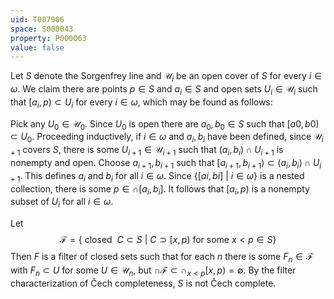```yaml
---
uid: T007906
space: S000043
property: P000063
value: false
---
```


Let $S$ denote the Sorgenfrey line and $\mathcal{U}_i$ be an open cover of $S$ for every $i \in \omega$. We claim there are points $p \in S$ and $a_i \in S$ and open sets $U_i \in \mathcal{U}_i$ such that $[a_i, p) \subset U_i$ for every $i \in \omega$, which may be found as follows:

Pick any $U_0 \in \mathcal{U}_0$. Since $U_0$ is open there are $a_0,b_0 \in S$ such that $[a0,b0) \subset U_0$. Proceeding inductively, if $i \in \omega$ and $a_i,b_i$ have been defined, since $\mathcal{U}_{i+1}$ covers $S$, there is some $U_{i+1} \in \mathcal{U}_{i+1}$ such that $(a_i, b_i) ∩ U_{i+1}$ is nonempty and open. Choose $a_{i+1}, b_{i+1}$ such that $[a_{i+1}, b_{i+1}) \subset (a_i, b_i) \cap U_{i+1}$. This defines $a_i$ and $b_i$ for all $i \in \omega$. Since $\{ [ai,bi]\ |\ i \in \omega \}$ is a nested collection, there is some $p \in \cap [a_i,b_i]$. It follows that $[a_i, p)$ is a nonempty subset of $U_i$ for all $i \in \omega$.

Let $$\mathcal{F} = \{\text{ closed }\ C \subset S\ |\ C \supset [x,p) \text{ for some } x < p \in S\}$$ Then $F$ is a filter of closed sets such that for each $n$ there is some $F_n \in \mathcal{F}$ with $F_n \subset U$ for some $U \in \mathcal{U}_n$, but $\cap \mathcal{F} \subset \cap_{x<p} [x, p) = \emptyset$. By the filter characterization of Čech completeness, $S$ is not Čech complete.

